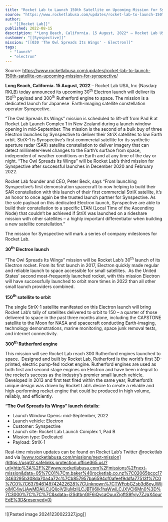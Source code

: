```yaml
---
title: "Rocket Lab to Launch 150th Satellite on Upcoming Mission for Synspective "
source: "https://www.rocketlabusa.com/updates/rocket-lab-to-launch-150th-satellite-on-upcoming-mission-for-synspective/"
author:
  - "[[Rocket Lab]]"
published: 2022-08-15
description: "*Long Beach, California. 15 August, 2022* – Rocket Lab USA, Inc (Nasdaq: RKLB) today announced its upcoming 30th Electron launch will deliver its 150th payload and 300th Rutherford engine to space. The mission is a dedicated launch for Japanese Earth-imaging satellite constellation operator Synspective."
customer: "[[Synspective]]"
mission: "[[030 'The Owl Spreads Its Wings' - Electron]]"
tags:
  - "launch"
  - "electron"
---
```


Source: https://www.rocketlabusa.com/updates/rocket-lab-to-launch-150th-satellite-on-upcoming-mission-for-synspective/

**Long Beach, California. 15 August, 2022** – Rocket Lab USA, Inc (Nasdaq: RKLB) today announced its upcoming 30<sup>th</sup> Electron launch will deliver its 150<sup>th</sup> payload and 300<sup>th</sup> Rutherford engine to space. The mission is a dedicated launch for Japanese  Earth-imaging satellite constellation operator Synspective.

“The Owl Spreads Its Wings” mission is scheduled to lift-off from Pad B at Rocket Lab Launch Complex 1 in New Zealand during a launch window opening in mid-September. The mission is the second of a bulk buy of three Electron launches by Synspective to deliver their StriX satellites to low Earth orbit. StriX-1 is Synspective’s first commercial satellite for its synthetic aperture radar (SAR) satellite constellation to deliver imagery that can detect millimeter-level changes to the Earth’s surface from space, independent of weather conditions on Earth and at any time of the day or night. “The Owl Spreads Its Wings” will be Rocket Lab’s third mission for Synspective after successful launches in December 2020 and February 2022.

Rocket Lab founder and CEO, Peter Beck, says “From launching Synspective’s first demonstration spacecraft to now helping to build their SAR constellation with this launch of their first commercial StriX satellite, it’s an honor to once again be the trusted launch partner for Synspective. As the sole payload on this dedicated Electron launch, Synspective are able to build their constellation to a specific LTAN (Local Time of the Ascending Node) that couldn’t be achieved if StriX was launched on a rideshare mission with other satellites – a highly important differentiator when building a new satellite constellation.”

The mission for Synspective will mark a series of company milestones for Rocket Lab.

**30<sup>th</sup> Electron launch**

“The Owl Spreads Its Wings” mission will be Rocket Lab’s 30<sup>th</sup> launch of its Electron rocket. From its first launch in 2017, Electron quickly made regular and reliable launch to space accessible for small satellites.  As the United States’ second most-frequently launched rocket, with this mission Electron will have successfully launched to orbit more times in 2022 than all other small launch providers combined.

**150<sup>th</sup> satellite to orbit**

The single StriX-1 satellite manifested on this Electron launch will bring Rocket Lab’s tally of satellites delivered to orbit to 150 – a quarter of those delivered to space in the past three months alone, including the CAPSTONE satellite to the Moon for NASA and spacecraft conducting Earth-imaging, technology demonstrations, marine monitoring, space junk removal tests, and internet connectivity.

**300<sup>th</sup> Rutherford engine**

This mission will see Rocket Lab reach 300 Rutherford engines launched to space.  Designed and built by Rocket Lab, Rutherford is the world’s first 3D-printed, electric pump-fed rocket engine. Rutherford engines are used as both first and second stage engines on Electron and have been integral to the rocket’s success as the industry’s premier small launch vehicle. Developed in 2013 and first test fired within the same year, Rutherford’s unique design was driven by Rocket Lab’s desire to create a reliable and high-performing rocket engine that could be produced in high volume, reliably, and efficiently.

**“The Owl Spreads Its Wings” launch details:** 

- Launch Window Opens: mid-September, 2022
- Launch vehicle: Electron
- Customer: Synspective
- Launch site: Rocket Lab Launch Complex 1, Pad B
- Mission type: Dedicated
- Payload: StriX-1

Real-time mission updates can be found on Rocket Lab’s Twitter @rocketlab and via [www.rocketlabusa.com/missions/next-mission](https://usg02.safelinks.protection.office365.us/?url=http%3A%2F%2Fwww.rocketlabusa.com%2Fmissions%2Fnext-mission&data=05%7C01%7Cm.baker%40rocketlab.co.nz%7C02065bccc173463295b308da70a4a72c%7Cb857957ba6594cf0afeef9ddfa77513f%7C0%7C0%7C637946149742422628%7CUnknown%7CTWFpbGZsb3d8eyJWIjoiMC4wLjAwMDAiLCJQIjoiV2luMzIiLCJBTiI6Ik1haWwiLCJXVCI6Mn0%3D%7C3000%7C%7C%7C&sdata=j2SdtbnGIF6iQycaOuurZigftS9fyjv7ZJqX4ourEdE%3D&reserved=0)

---

![[Pasted image 20241230022327.jpg]]